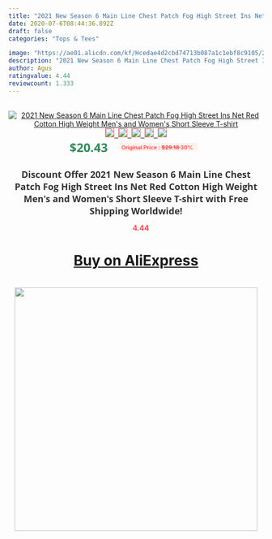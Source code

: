 ```yaml
---
title: "2021 New Season 6 Main Line Chest Patch Fog High Street Ins Net Red Cotton High Weight Men's and Women's Short Sleeve T-shirt"
date: 2020-07-6T08:44:36.892Z
draft: false
categories: "Tops & Tees"

image: "https://ae01.alicdn.com/kf/Hcedae4d2cbd74713b087a1c1ebf8c9105/2021-New-Season-6-Main-Line-Chest-Patch-Fog-High-Street-Ins-Net-Red-Cotton-High.jpg"
description: "2021 New Season 6 Main Line Chest Patch Fog High Street Ins Net Red Cotton High Weight Men's and Women's Short Sleeve T-shirt"
author: Agus
ratingvalue: 4.44
reviewcount: 1.333
---
```

<br>
<div style="text-align: center;">
<a href="https://s.click.aliexpress.com/e/_9hNor7" target="_blank" rel="nofollow noopener noreferrer"><img alt="2021 New Season 6 Main Line Chest Patch Fog High Street Ins Net Red Cotton High Weight Men's and Women's Short Sleeve T-shirt" class="magnifier-image" src="https://ae01.alicdn.com/kf/Hcedae4d2cbd74713b087a1c1ebf8c9105/2021-New-Season-6-Main-Line-Chest-Patch-Fog-High-Street-Ins-Net-Red-Cotton-High.jpg_640x640.jpg">
<br>
<img style="border:1px solid salmon" src="https://ae01.alicdn.com/kf/Hcedae4d2cbd74713b087a1c1ebf8c9105/2021-New-Season-6-Main-Line-Chest-Patch-Fog-High-Street-Ins-Net-Red-Cotton-High.jpg_120x120.jpg">&nbsp;&nbsp;<img style="border:1px solid salmon" src="https://ae01.alicdn.com/kf/H8295667b03dd484da77301005fcc3e7aq/2021-New-Season-6-Main-Line-Chest-Patch-Fog-High-Street-Ins-Net-Red-Cotton-High.jpg_120x120.jpg">&nbsp;&nbsp;<img style="border:1px solid salmon" src="https://ae01.alicdn.com/kf/H2fa5fa7512a9432ba092be2e6fea0c9cJ/2021-New-Season-6-Main-Line-Chest-Patch-Fog-High-Street-Ins-Net-Red-Cotton-High.jpg_120x120.jpg">&nbsp;&nbsp;<img style="border:1px solid salmon" src="https://ae01.alicdn.com/kf/Hd424bc80bb8f498d90d267d2ad17abdbw/2021-New-Season-6-Main-Line-Chest-Patch-Fog-High-Street-Ins-Net-Red-Cotton-High.jpg_120x120.jpg">&nbsp;&nbsp;<img style="border:1px solid salmon" src="https://ae01.alicdn.com/kf/Hc97bb98884ed46b68e782a657cf3dabch/2021-New-Season-6-Main-Line-Chest-Patch-Fog-High-Street-Ins-Net-Red-Cotton-High.jpg_120x120.jpg"></a></div><br0>
<div style="text-align: center;"><span style="background-color: white; border: 0px; box-sizing: border-box; color: seagreen; display: inline-block; font-family: &quot;open sans&quot; , &quot;arial&quot; , &quot;helvetica&quot; , sans-serif , &quot;heiti&quot;; font-size: 24px; font-stretch: inherit; font-weight: 700; line-height: inherit; margin: 0px 10px 0px 0px; padding: 0px; vertical-align: middle;">$20.43 </span>
<span style="background: rgb(255 , 241 , 241); border-radius: 3px; border: 0px; box-sizing: border-box; color: #ff4747; display: inline-block; font-family: inherit; font-size: 12px; font-stretch: inherit; font-style: inherit; font-variant: inherit; font-weight: 600; line-height: inherit; margin: 0px; padding: 2px 5px; transform: scale(0.9); vertical-align: middle;">Original Price : <b style="text-decoration: line-through;">$29.18 </b> 30%&nbsp;&nbsp;</span></div>
<h1 style="color: #333333; display: inline-block; font-family: &quot;open sans&quot; , &quot;arial&quot; , &quot;helvetica&quot; , sans-serif , &quot;heiti&quot;; font-size: 18px; font-stretch: inherit; font-weight: 700; text-align: center;">Discount Offer 2021 New Season 6 Main Line Chest Patch Fog High Street Ins Net Red Cotton High Weight Men's and Women's Short Sleeve T-shirt with Free Shipping Worldwide!</h1>
<div style="color: #ff4747; text-align: center;">
<img src="https://4.bp.blogspot.com/-M0ZcTcb-5uY/XleCXlxnR4I/AAAAAAAAAEc/OrjgMkXV1oMQFaCRZj5HQwOCBcu3w1FegCPcBGAYYCw/s1600/star.png" style="height: 15px;">&nbsp;<b>4.44</b></div>
<div class="button_cont" align="center"><a class="buynow_a" href="https://s.click.aliexpress.com/e/_9hNor7" target="_blank" rel="nofollow noopener noreferrer"><H1>Buy on AliExpress</H1></a></div><br>
<div class="separator" style="clear: both; text-align: center;">
<img src="https://lh3.googleusercontent.com/-pTy5HemUv9M/XlePHvY0dAI/AAAAAAAAAE4/0nX5iRUoIWY8eMW9Dpxeirr157OZliDIgCLcBGAsYHQ/s1600/badge.gif" width="480">
</div>
